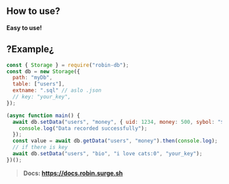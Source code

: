 ## How to use?

**Easy to use!**

## ?Example¿
```js
const { Storage } = require("robin-db");
const db = new Storage({
  path: "myDb",
  table: ["users"],
  extname: ".sql" // aslo .json
  // key: "your_key",
});

(async function main() {
  await db.setData("users", "money", { uid: 1234, money: 500, sybol: "$" }).then(() => {
    console.log("Data recorded successfully");
  });
  const value = await db.getData("users", "money").then(console.log);
  // if there is key
  await db.setData("users", "bio", "i love cats:0", "your_key");
})();
```
> **Docs: https://docs.robin.surge.sh**
